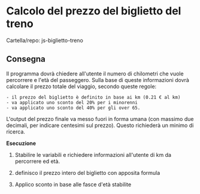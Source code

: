 #  Calcolo del prezzo del biglietto del treno

Cartella/repo: js-biglietto-treno

## Consegna 

Il programma dovrà chiedere all'utente il numero di chilometri che vuole percorrere e l'età del passeggero.
Sulla base di queste informazioni dovrà calcolare il prezzo totale del viaggio, secondo queste regole:

    - il prezzo del biglietto è definito in base ai km (0.21 € al km)
    - va applicato uno sconto del 20% per i minorenni
    - va applicato uno sconto del 40% per gli over 65.

L'output del prezzo finale va messo fuori in forma umana (con massimo due decimali, per indicare centesimi sul prezzo). Questo richiederà un minimo di ricerca.

**Esecuzione**

1. Stabilire le variabili e richiedere informazioni all'utente di km da percorrere ed età.

2. definisco il prezzo intero del biglietto con apposita formula

3. Applico sconto in base alle fasce d'età stabilite
    
 
